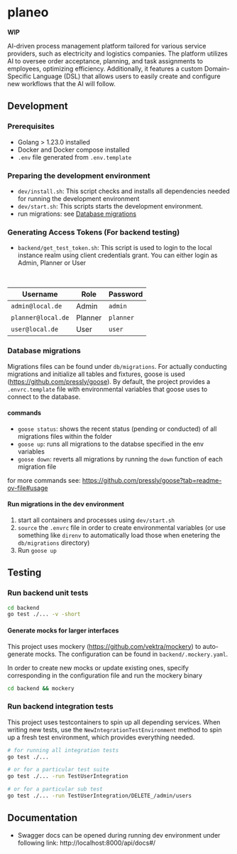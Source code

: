 # planeo

**WIP**

AI-driven process management platform tailored for various service providers, such as electricity and logistics companies. The platform utilizes AI to oversee order acceptance, planning, and task assignments to employees, optimizing efficiency. Additionally, it features a custom Domain-Specific Language (DSL) that allows users to easily create and configure new workflows that the AI will follow.

## Development

### Prerequisites

- Golang > 1.23.0 installed
- Docker and Docker compose installed
- `.env` file generated from `.env.template`

### Preparing the development environment

- `dev/install.sh`: This script checks and installs all dependencies needed for running the development environment
- `dev/start.sh`: This scripts starts the development environment.
- run migrations: see [Database migrations](#database-migrations)

### Generating Access Tokens (For backend testing)

- `backend/get_test_token.sh`: This script is used to login to the local instance realm using client credentials grant. You can either login as Admin, Planner or User

<br>
<center>

| Username           | Role    | Password  |
| ------------------ | ------- | --------- |
| `admin@local.de`   | Admin   | `admin`   |
| `planner@local.de` | Planner | `planner` |
| `user@local.de`    | User    | `user`    |

</center>

### Database migrations

Migrations files can be found under `db/migrations`. For actually conducting migrations and initialize all tables and fixtures, goose is used (https://github.com/pressly/goose). By default, the project provides a `.envrc.template` file with environmental variables that goose uses to connect to the database.

#### commands

- `goose status`: shows the recent status (pending or conducted) of all migrations files within the folder
- `goose up`: runs all migrations to the databse specified in the env variables
- `goose down`: reverts all migrations by running the `down` function of each migration file

for more commands see: https://github.com/pressly/goose?tab=readme-ov-file#usage

#### Run migrations in the dev environment

1. start all containers and processes using `dev/start.sh`
2. `source` the `.envrc` file in order to create environmental variables (or use something like `direnv` to automatically load those when enetering the `db/migrations` directory)
3. Run `goose up`

## Testing

### Run backend unit tests

```bash
cd backend
go test ./... -v -short
```

#### Generate mocks for larger interfaces

This project uses mockery (https://github.com/vektra/mockery) to auto-generate mocks. The configuration can be found in `backend/.mockery.yaml`.

In order to create new mocks or update existing ones, specify corresponding in the configuration file and run the mockery binary

```bash
cd backend && mockery
```

### Run backend integration tests

This project uses testcontainers to spin up all depending services. When writing new tests, use the `NewIntegrationTestEnvironment` method to spin up a fresh test environment, which provides everything needed.

```bash
# for running all integration tests
go test ./...

# or for a particular test suite
go test ./... -run TestUserIntegration

# or for a particular sub test
go test ./... -run TestUserIntegration/DELETE_/admin/users
```

## Documentation

- Swagger docs can be opened during running dev environment under following link: http://localhost:8000/api/docs#/
